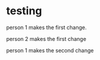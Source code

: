 # testing

person 1 makes the first change.

person 2 makes the first change

person 1 makes the second change
